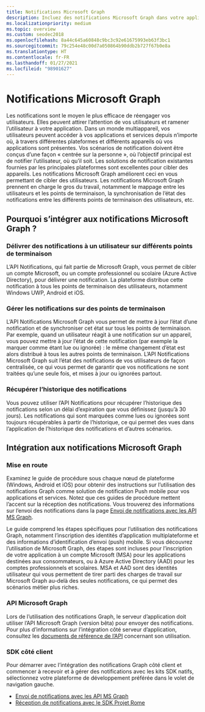 ```yaml
---
title: Notifications Microsoft Graph
description: Incluez des notifications Microsoft Graph dans votre application pour réengager les utilisateurs d’une façon centrée sur la personne.
ms.localizationpriority: medium
ms.topic: overview
ms.custom: seodec2018
ms.openlocfilehash: 8a44c645a60848c9bc3c92e61675993eb63f3bc1
ms.sourcegitcommit: 79c254e48c00d7a050864b90ddb2b727f67b0e8a
ms.translationtype: HT
ms.contentlocale: fr-FR
ms.lasthandoff: 01/27/2021
ms.locfileid: "98901627"
---
```

# <a name="microsoft-graph-notifications"></a>Notifications Microsoft Graph
Les notifications sont le moyen le plus efficace de réengager vos utilisateurs. Elles peuvent attirer l’attention de vos utilisateurs et ramener l’utilisateur à votre application. Dans un monde multiappareil, vos utilisateurs peuvent accéder à vos applications et services depuis n’importe où, à travers différentes plateformes et différents appareils où vos applications sont présentes.
Vos scénarios de notification doivent être conçus d’une façon « centrée sur la personne », où l’objectif principal est de notifier l’utilisateur, où qu’il soit. Les solutions de notification existantes fournies par les principales plateformes sont excellentes pour cibler des appareils. Les notifications Microsoft Graph améliorent ceci en vous permettant de cibler des utilisateurs. Les notifications Microsoft Graph prennent en charge le gros du travail, notamment le mappage entre les utilisateurs et les points de terminaison, la synchronisation de l’état des notifications entre les différents points de terminaison des utilisateurs, etc.

## <a name="why-integrate-with-microsoft-graph-notifications"></a>Pourquoi s’intégrer aux notifications Microsoft Graph ?

### <a name="deliver-notifications-to-a-user-across-different-endpoints"></a>Délivrer des notifications à un utilisateur sur différents points de terminaison
L’API Notifications, qui fait partie de Microsoft Graph, vous permet de cibler un compte Microsoft, ou un compte professionnel ou scolaire (Azure Active Directory), pour délivrer une notification. La plateforme distribue cette notification à tous les points de terminaison des utilisateurs, notamment Windows UWP, Android et iOS.

### <a name="manage-notifications-across-endpoints"></a>Gérer les notifications sur des points de terminaison
L’API Notifications Microsoft Graph vous permet de mettre à jour l’état d’une notification et de synchroniser cet état sur tous les points de terminaison. Par exemple, quand un utilisateur réagit à une notification sur un appareil, vous pouvez mettre à jour l’état de cette notification (par exemple la marquer comme étant lue ou ignorée) : le même changement d’état est alors distribué à tous les autres points de terminaison. L’API Notifications Microsoft Graph suit l’état des notifications de vos utilisateurs de façon centralisée, ce qui vous permet de garantir que vos notifications ne sont traitées qu’une seule fois, et mises à jour ou ignorées partout.

### <a name="retrieve-notification-history"></a>Récupérer l’historique des notifications
Vous pouvez utiliser l’API Notifications pour récupérer l’historique des notifications selon un délai d’expiration que vous définissez (jusqu’à 30 jours). Les notifications qui sont marquées comme lues ou ignorées sont toujours récupérables à partir de l’historique, ce qui permet des vues dans l’application de l’historique des notifications et d’autres scénarios.

## <a name="integrating-with-microsoft-graph-notifications"></a>Intégration aux notifications Microsoft Graph

### <a name="onboarding"></a>Mise en route
Examinez le guide de procédure sous chaque nœud de plateforme (Windows, Android et iOS) pour obtenir des instructions sur l’utilisation des notifications Graph comme solution de notification Push mobile pour vos applications et services. Notez que ces guides de procédure mettent l’accent sur la réception des notifications. Vous trouverez des informations sur l’envoi des notifications dans la page [Envoi de notifications avec les API MS Graph](sending-notifications.md).

Le guide comprend les étapes spécifiques pour l’utilisation des notifications Graph, notamment l’inscription des identités d’application multiplateforme et des informations d’identification d’envoi (push) mobile. Si vous découvrez l’utilisation de Microsoft Graph, des étapes sont incluses pour l’inscription de votre application à un compte Microsoft (MSA) pour les applications destinées aux consommateurs, ou à Azure Active Directory (AAD) pour les comptes professionnels et scolaires. MSA et AAD sont des identités utilisateur qui vous permettent de tirer parti des charges de travail sur Microsoft Graph au-delà des seules notifications, ce qui permet des scénarios métier plus riches. 

### <a name="microsoft-graph-apis"></a>API Microsoft Graph
Lors de l’utilisation des notifications Graph, le serveur d’application doit utiliser l’API Microsoft Graph (version bêta) pour envoyer des notifications. Pour plus d’informations sur l’intégration côté serveur d’application, consultez les [documents de référence de l’API](/graph/api/resources/notifications-api-overview) concernant son utilisation. 

### <a name="client-side-sdk"></a>SDK côté client
Pour démarrer avec l’intégration des notifications Graph côté client et commencer à recevoir et à gérer des notifications avec les kits SDK natifs, sélectionnez votre plateforme de développement préférée dans le volet de navigation gauche. 

* [Envoi de notifications avec les API MS Graph](sending-notifications.md)
* [Réception de notifications avec le SDK Projet Rome](receiving-notifications.md)